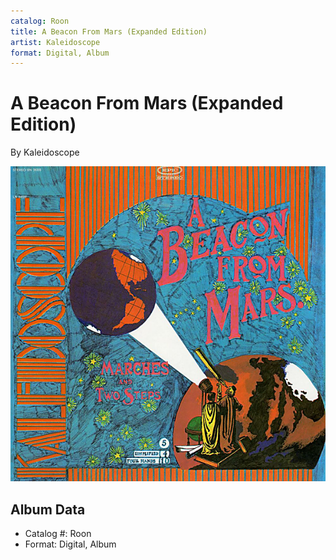 ```yaml
---
catalog: Roon
title: A Beacon From Mars (Expanded Edition)
artist: Kaleidoscope
format: Digital, Album
---
```


# A Beacon From Mars (Expanded Edition)

By Kaleidoscope

![](../../assets/albumcovers/Kaleidoscope-A_Beacon_From_Mars_Expanded_Edition.png)

## Album Data

- Catalog #: Roon
- Format: Digital, Album

